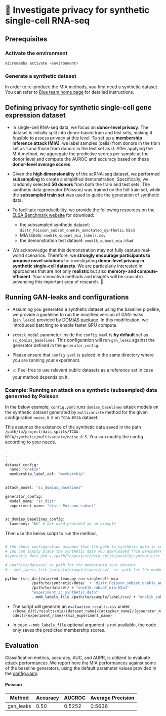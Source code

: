 # 🍅 Investigate privacy for synthetic single-cell RNA-seq

## Prerequisites

### Activate the environment

```bash
micromamba activate <environment>
```

### Generate a synthetic dataset
In order to re-produce the MIA methods, you first need a synthetic dataset. You can refer to [Blue team home page](/experiments/track_ii/1_generation/) for detailed instructions. 


## Defining privacy for synthetic single-cell gene expression dataset
- In single-cell RNA-seq data, we focus on **donor-level privacy**. The dataset is initially split into donor-based train and test sets, making it feasible to assess privacy at this level. To set up a **membership inference attack (MIA)**, we label samples (cells) from donors in the train set as 1 and those from donors in the test set as 0. After applying the MIA method, we aggregate the predictive scores per sample at the donor level and compute the AUROC and accuracy based on these **donor-level average scores**.

- Given the **high dimensionality** of the scRNA-seq dataset, we performed **subsampling** to create a simplified demonstration. Specifically, we randomly selected **50 donors** from both the train and test sets. The synthetic data generator (Poisson) was trained on the full train set, while the **subsampled train set** was used to guide the generation of synthetic data.

- To facilitate reproducibility, we provide the following resources on the [ELSA Benchmark website]() for download: 
  - the subsampled synthetic dataset: `distr_Poisson_subset_onek1k_annotated_synthetic.h5ad`
  - MIA labels: `onek1k_subset_mia_labels.csv`
  - the demonstration test dataset: `onek1k_subset_mia.h5ad`

- We acknowledge that this demonstration may not fully capture real-world scenarios. Therefore, we **strongly encourage participants to propose novel solutions** for investigating **donor-level privacy in synthetic single-cell datasets**. We are particularly interested in approaches that are not only **realistic** but also **memory- and compute-efficient**. Your innovative methods and insights will be crucial in advancing this important area of research. 🚀

## Running GAN-leaks and configurations
- Assuming you generated a synthetic dataset using the baseline pipeline, we provide a guideline to run the modified version of GAN-leaks (`gan_leaks`) provided by [DOMIAS package](https://github.com/holarissun/DOMIAS). In this modification, we introduced batching to enable faster GPU compute. 

-  ``attack_model`` parameter  inside the ``config.yaml`` is **by default** set as ``sc_domias_baselines``. This configuration will run `gan_leaks` against the generator defined in the ``generator_config``. 

- Please ensure that `config.yaml` is palced in the same directory where you are running your experiment. 

- :chart_with_upwards_trend:  Feel free to use relevant public datasets as a reference set in case your method depends on it. 


### Example: Running an attack on a synthetic (subsampled) data generated by Poisson 

In the below example, ``config.yaml`` runs ``domias_baselines`` attack models on the synthetic dataset generated by ``multivariate`` method for the given configuration  ``noise_0.5`` on ``TCGA-BRCA`` dataset. 

This assumes the existence of the synthetic data saved in the path ``/path/to/project/data_splits/TCGA-BRCA/synthetic/multivariate/noise_0.5``. You can modify the config according to your needs. 


```bash
.
.
.
dataset_config:
  name: "onek1k"
  membership_label_col: "membership"
  

attack_model: "sc_domias_baselines"

generator_config: 
  model_name: "sc_dist"
  experiment_name: "distr_Poisson_subset"
  

sc_domias_baselines_config:
  taxonomy: "bb" # not used provided as an example 
```

Then use the below script to run the method, 

```bash

# the above configuration assumes that the path to synthetic data is configured as below
# you can simply place the synthetic data you downloaded from Benchmark website under this directory
#synthetic_data_pth = /path/to/project/data_splits/onek1k/synthetic/sc_dist/distr_Poisson_subset

# /path/to/dataset/ >> path for the membership test dataset
# --mmb_labels_file /path/to/example/label/csv/  >>  path for the membership test labels CSV file 

python {src_dir}/mia/red_team.py run-singlecell-mia 
            /path/to/synthetic/data/  + "distr_Poisson_subset_onek1k_annotated_synthetic.h5ad"
            /path/to/dataset/ + "onek1k_subset_mia.h5ad"
            "experiment_sc_synthetic_data"
            --mmb_labels_file /path/to/example/label/csv/ + "onek1k_subset_mia_labels.csv"
```

- The script will generate an `evaluation_results.csv` under `/{home_dir}/results/mia/{dataset_name}/{attacker_name}/{generator_model}/{experiment_name}/{mia_experiment_name}` 

- In case ``--mmb_labels_file`` optional argument is not available, the code only saves the predicted membership scores. 


## Evaluation

Classification metrics, accuracy, AUC, and AUPR, is utilized to evaluate attack performances. We report here the MIA performances against some of the baseline generators, using the default parameter values provided in the [config.yaml](/experiments/track_i/blue_team/2_generation/config.yaml). 


#### Poisson

| Method      | Accuracy | AUCROC   | Average Precision  |
|-------------|----------|----------|--------------------|
| gan_leaks   | 0.50     | 0.5252   | 0.5636             |


